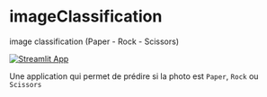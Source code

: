 # imageClassification
image classification (Paper - Rock - Scissors)

[![Streamlit App](https://static.streamlit.io/badges/streamlit_badge_black_white.svg)](https://share.streamlit.io/abdoulaye2711/imageclassification/main/app.py/)

Une application qui permet de prédire si la photo est `Paper`, `Rock` ou `Scissors`
